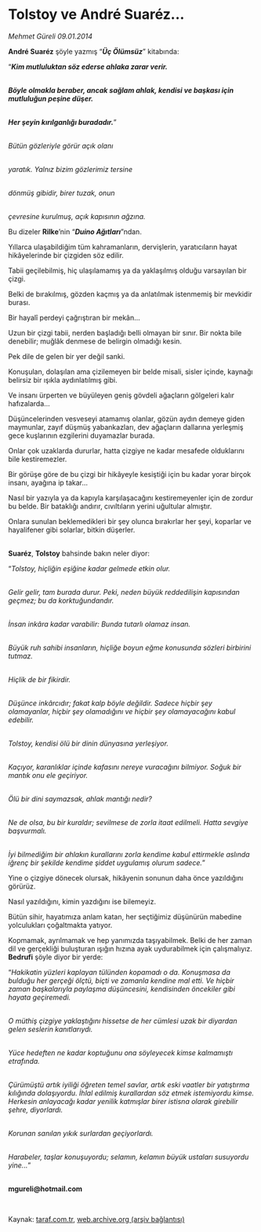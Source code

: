 # Tolstoy ve André Suaréz...

*Mehmet Güreli 09.01.2014*

<div class="yazi"><p><b>André Suaréz</b> şöyle yazmış “<b><i>Üç Ölümsüz</i></b>” kitabında:</p>
<p>“<b><i>Kim mutluluktan söz ederse ahlaka zarar verir.</i></b></p>
<p><b><i><br/>Böyle olmakla beraber, ancak sağlam ahlak, kendisi ve başkası için mutluluğun peşine düşer.</i></b></p>
<p><b><i><br/>Her şeyin kırılganlığı buradadır.</i></b>”</p>
<p><i><br/>Bütün gözleriyle görür açık olanı</i></p>
<p><i><br/>yaratık. Yalnız bizim gözlerimiz tersine</i></p>
<p><i><br/>dönmüş gibidir, birer tuzak, onun</i></p>
<p><i><br/>çevresine kurulmuş, açık kapısının ağzına.</i></p>
<p>Bu dizeler <b>Rilke</b>’nin “<b><i>Duino Ağıtları</i></b>”ndan.</p>
<p>Yıllarca ulaşabildiğim tüm kahramanların, dervişlerin, yaratıcıların hayat hikâyelerinde bir çizgiden söz edilir. </p>
<p>Tabii geçilebilmiş, hiç ulaşılamamış ya da yaklaşılmış olduğu varsayılan bir çizgi.</p>
<p>Belki de bırakılmış, gözden kaçmış ya da anlatılmak istenmemiş bir mevkidir burası.</p>
<p>Bir hayalî perdeyi çağrıştıran bir mekân...</p>
<p>Uzun bir çizgi tabii, nerden başladığı belli olmayan bir sınır. Bir nokta bile denebilir; muğlâk denmese de belirgin olmadığı kesin.</p>
<p>Pek dile de gelen bir yer değil sanki.</p>
<p>Konuşulan, dolaşılan ama çizilemeyen bir belde misali, sisler içinde, kaynağı belirsiz bir ışıkla aydınlatılmış gibi.</p>
<p>Ve insanı ürperten ve büyüleyen geniş gövdeli ağaçların gölgeleri kalır hafızalarda...</p>
<p>Düşüncelerinden vesveseyi atamamış olanlar, gözün aydın demeye giden maymunlar, zayıf düşmüş yabankazları, dev ağaçların dallarına yerleşmiş gece kuşlarının ezgilerini duyamazlar burada.</p>
<p>Onlar çok uzaklarda dururlar, hatta çizgiye ne kadar mesafede olduklarını bile kestiremezler.</p>
<p>Bir görüşe göre de bu çizgi bir hikâyeyle kesiştiği için bu kadar yorar birçok insanı, ayağına ip takar...</p>
<p>Nasıl bir yazıyla ya da kapıyla karşılaşacağını kestiremeyenler için de zordur bu belde. Bir bataklığı andırır, cıvıltıların yerini uğultular almıştır.</p>
<p>Onlara sunulan beklemedikleri bir şey olunca bırakırlar her şeyi, koparlar ve hayalifener gibi solarlar, bitkin düşerler.</p>
<p><b><br/>Suaréz</b>, <b>Tolstoy</b> bahsinde bakın neler diyor:</p>
<p>“<i>Tolstoy, hiçliğin eşiğine kadar gelmede etkin olur.</i></p>
<p><i><br/>Gelir gelir, tam burada durur. Peki, neden büyük reddedilişin kapısından geçmez; bu da korktuğundandır.</i></p>
<p><i><br/>İnsan inkâra kadar varabilir: Bunda tutarlı olamaz insan.</i></p>
<p><i><br/>Büyük ruh sahibi insanların, hiçliğe boyun eğme konusunda sözleri birbirini tutmaz.</i></p>
<p><i><br/>Hiçlik de bir fikirdir.</i></p>
<p><i><br/>Düşünce inkârcıdır; fakat kalp böyle değildir. Sadece hiçbir şey olamayanlar, hiçbir şey olamadığını ve hiçbir şey olamayacağını kabul edebilir.</i></p>
<p><i><br/>Tolstoy, kendisi ölü bir dinin dünyasına yerleşiyor.</i></p>
<p><i><br/>Kaçıyor, karanlıklar içinde kafasını nereye vuracağını bilmiyor. Soğuk bir mantık onu ele geçiriyor.</i></p>
<p><i><br/>Ölü bir dini saymazsak, ahlak mantığı nedir?</i></p>
<p><i><br/>Ne de olsa, bu bir kuraldır; sevilmese de zorla itaat edilmeli. Hatta sevgiye başvurmalı.</i></p>
<p><i><br/>İyi bilmediğim bir ahlakın kurallarını zorla kendime kabul ettirmekle aslında iğrenç bir şekilde kendime şiddet uygulamış olurum sadece.</i>”<i></i></p>
<p>Yine o çizgiye dönecek olursak, hikâyenin sonunun daha önce yazıldığını görürüz. </p>
<p>Nasıl yazıldığını, kimin yazdığını ise bilemeyiz.</p>
<p>Bütün sihir, hayatımıza anlam katan, her seçtiğimiz düşünürün mabedine yolculukları çoğaltmakta yatıyor.</p>
<p>Kopmamak, ayrılmamak ve hep yanımızda taşıyabilmek. Belki de her zaman dil ve gerçekliği buluşturan ışığın hızına ayak uydurabilmek için çalışmalıyız. <b>Bedrufi</b> şöyle diyor bir yerde:</p>
<p>“<i>Hakikatin yüzleri kaplayan tülünden kopamadı o da. Konuşmasa da bulduğu her gerçeği ölçtü, biçti ve zamanla kendine mal etti. Ve hiçbir zaman başkalarıyla paylaşma düşüncesini, kendisinden öncekiler gibi hayata geçiremedi.</i></p>
<p><i><br/>O müthiş çizgiye yaklaştığını hissetse de her cümlesi uzak bir diyardan gelen seslerin kanıtlarıydı.</i></p>
<p><i><br/>Yüce hedeften ne kadar koptuğunu ona söyleyecek kimse kalmamıştı etrafında.</i></p>
<p><i><br/>Çürümüştü artık iyiliği öğreten temel savlar, artık eski vaatler bir yatıştırma kılığında dolaşıyordu. İhlal edilmiş kurallardan söz etmek istemiyordu kimse. Herkesin anlayacağı kadar yenilik katmışlar birer istisna olarak girebilir şehre, diyorlardı.</i></p>
<p><i><br/>Korunan sanılan yıkık surlardan geçiyorlardı.</i></p>
<p><i><br/>Harabeler, taşlar konuşuyordu; selamın, kelamın büyük ustaları susuyordu yine...</i>”<i></i></p><b>
<p><br/>mgureli@hotmail.com</p>
<p></p></b> 
</div>

Kaynak: [taraf.com.tr](http://www.taraf.com.tr:80/mehmet-gureli/makale-tolstoy-ve-andre-suarez.htm), [web.archive.org (arşiv bağlantısı)](http://web.archive.org/web/20140111033339/http://www.taraf.com.tr:80/mehmet-gureli/makale-tolstoy-ve-andre-suarez.htm)
